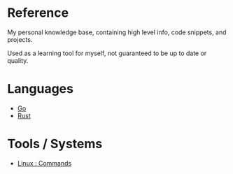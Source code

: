 # Reference

My personal knowledge base, containing high level info, code snippets, and projects.

Used as a learning tool for myself, not guaranteed to be up to date or quality.

# Languages

- [Go](./go/go.md)
- [Rust](./rust/rust.md)

# Tools / Systems

- [Linux : Commands](./linux/commands.md)